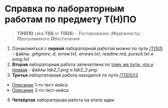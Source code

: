 # Справка по лабораторным работам по предмету Т(Н)ПО #

> **Т(Н)ПО** (aka **TSS** or **T(S)S**) - ***Т**естирование (**Н**адёжность) **П**рограммного **О**беспечения*

1. Ознакомиться с **первой** лабораторной работой можно по пути [/T(S)S](https://github.com/Apchibudzdravij/HereWeAre-3k1s/tree/main/T(S)S) - файлы *.gitignore*, *d*, *arrow.txt*, *arrows.txt*, *readme.md*, *pursuit.txt* и *song.txt*.
2. **Вторая** лабораторная работа запечатлена по [тому же пути, что и первая](https://github.com/Apchibudzdravij/HereWeAre-3k1s/tree/main/T(S)S) - файлы *lab2_1.png* и *lab2_2.png*.
3. **Третья** лабортаторная работа находится по пути [/T(S)S/l3](https://github.com/Apchibudzdravij/HereWeAre-3k1s/tree/main/T(S)S/l3)
  - [Описание](https://github.com/Apchibudzdravij/HereWeAre-3k1s/blob/main/T(S)S/l3/case1.md) 1-го тест-кейса
  - [Описание](https://github.com/Apchibudzdravij/HereWeAre-3k1s/blob/main/T(S)S/l3/case2.md) 2-го тест-кейса
4. **Четвёртая** лабораторная работа на этапе идеи
